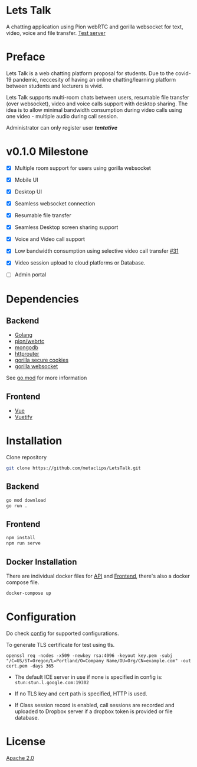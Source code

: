 # Lets Talk

A chatting application using Pion webRTC and gorilla websocket for text, video, voice and file transfer. [Test server](https://unilag-letstalk.herokuapp.com)


# Preface

Lets Talk is a web chatting platform proposal for students. Due to the covid-19 pandemic, neccesity of having an online chatting/learning platform between students and lecturers is vivid.

Lets Talk supports multi-room chats between users, resumable file transfer (over websocket), video and voice calls support with desktop sharing. The idea is to allow minimal bandwidth consumption during video calls using one video - multiple audio during call session.

Administrator can only register user ***tentative***


# v0.1.0 Milestone

- [x] Multiple room support for users using gorilla websocket

- [x] Mobile UI

- [x] Desktop UI

- [x] Seamless websocket connection

- [x] Resumable file transfer

- [x] Seamless Desktop screen sharing support

- [x] Voice and Video call support

- [x] Low bandwidth consumption using selective video call transfer [#31](https://github.com/metaclips/LetsTalk/issues/31)

- [x] Video session upload to cloud platforms or Database.

- [ ] Admin portal


# Dependencies

## Backend

 - [Golang](golang.org)
 - [pion/webrtc](https://github.com/pion/webrtc)
 - [mongodb](go.mongodb.org/mongo-driver)
 - [httprouter](github.com/julienschmidt/httprouter)
 - [gorilla secure cookies](github.com/gorilla/securecookie)
 - [gorilla websocket](github.com/gorilla/websocket)


See [go.mod](go.mod) for more information

## Frontend

 - [Vue](https://vuejs.org)
 - [Vuetify](https://vuetifyjs.com)


# Installation
Clone repository
```bash
git clone https://github.com/metaclips/LetsTalk.git
```

## Backend

```bash
go mod download
go run .
```

## Frontend

```bash
npm install
npm run serve
```

## Docker Installation
There are individual docker files for [API](api.Dockerfile) and [Frontend](ui.Dockerfile), there's also a docker compose file.

```bash
docker-compose up
```

# Configuration

Do check [config](config.json) for supported configurations.

To generate TLS certificate for test using tls.

` openssl req -nodes -x509 -newkey rsa:4096 -keyout key.pem -subj "/C=US/ST=Oregon/L=Portland/O=Company Name/OU=Org/CN=example.com" -out cert.pem -days 365 `

- The default ICE server in use if none is specified in config is: `stun:stun.l.google.com:19302`

- If no TLS key and cert path is specified, HTTP is used.

- If Class session record is enabled, call sessions are recorded and uploaded to Dropbox server if a dropbox token is provided or file database.


# License

[Apache 2.0](LICENSE)
